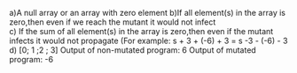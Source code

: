 a)A null array or an array with zero element
b)If all element(s) in the array is zero,then even if we reach the mutant it would not infect  
c) If the sum of all element(s) in the array is zero,then even if the mutant infects it would not propagate (For example: s + 3 + (-6) + 3 = s -3 - (-6) - 3
d) [0; 1 ;2 ; 3]
Output of non-mutated program: 6
Output of mutated program: -6 